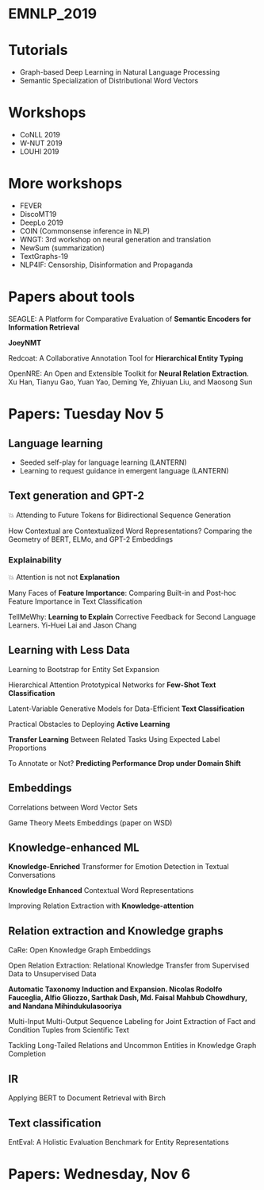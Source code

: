 # EMNLP_2019

# Tutorials

- Graph-based Deep Learning in Natural Language
Processing
- Semantic Specialization of Distributional Word Vectors

# Workshops

- CoNLL 2019
- W-NUT 2019
- LOUHI 2019

# More workshops

- FEVER
- DiscoMT19
- DeepLo 2019
- COIN (Commonsense inference in NLP)
- WNGT: 3rd workshop on neural generation and translation
- NewSum (summarization)
- TextGraphs-19
- NLP4IF: Censorship, Disinformation and Propaganda

# Papers about tools

SEAGLE: A Platform for Comparative Evaluation of **Semantic Encoders for Information Retrieval**

**JoeyNMT**

Redcoat: A Collaborative Annotation Tool for **Hierarchical Entity Typing**

OpenNRE: An Open and Extensible Toolkit for **Neural Relation Extraction**. Xu Han, Tianyu Gao, Yuan Yao, Deming Ye, Zhiyuan Liu, and Maosong Sun  

# Papers: Tuesday Nov 5

## Language learning
 
- Seeded self-play for language learning (LANTERN)
- Learning to request guidance in emergent language (LANTERN)

## Text generation and GPT-2

:boom: Attending to Future Tokens for Bidirectional Sequence Generation

How Contextual are Contextualized Word Representations? Comparing the Geometry of BERT, ELMo, and GPT-2 Embeddings

### Explainability

:boom: Attention is not not **Explanation**

Many Faces of **Feature Importance**: Comparing Built-in and Post-hoc Feature Importance in Text Classification

TellMeWhy: **Learning to Explain** Corrective Feedback for Second Language Learners. Yi-Huei Lai and Jason Chang

## Learning with Less Data

Learning to Bootstrap for Entity Set Expansion

Hierarchical Attention Prototypical Networks for **Few-Shot Text Classification**

Latent-Variable Generative Models for Data-Efficient **Text Classification**

Practical Obstacles to Deploying **Active Learning**

**Transfer Learning** Between Related Tasks Using Expected Label Proportions

To Annotate or Not? **Predicting Performance Drop under Domain Shift**

## Embeddings

Correlations between Word Vector Sets

Game Theory Meets Embeddings (paper on WSD)

## Knowledge-enhanced ML

**Knowledge-Enriched** Transformer for Emotion Detection in Textual Conversations

**Knowledge Enhanced** Contextual Word Representations

Improving Relation Extraction with **Knowledge-attention**

## Relation extraction and Knowledge graphs

CaRe: Open Knowledge Graph Embeddings

Open Relation Extraction: Relational Knowledge Transfer from Supervised Data to Unsupervised Data

**Automatic Taxonomy Induction and Expansion. Nicolas Rodolfo Fauceglia, Alfio Gliozzo, Sarthak Dash, Md. Faisal Mahbub Chowdhury, and Nandana Mihindukulasooriya**

Multi-Input Multi-Output Sequence Labeling for Joint Extraction of Fact and Condition Tuples from Scientific Text

Tackling Long-Tailed Relations and Uncommon Entities in Knowledge Graph Completion

## IR 

Applying BERT to Document Retrieval with Birch

## Text classification

EntEval: A Holistic Evaluation Benchmark for Entity Representations

# Papers: Wednesday, Nov 6
